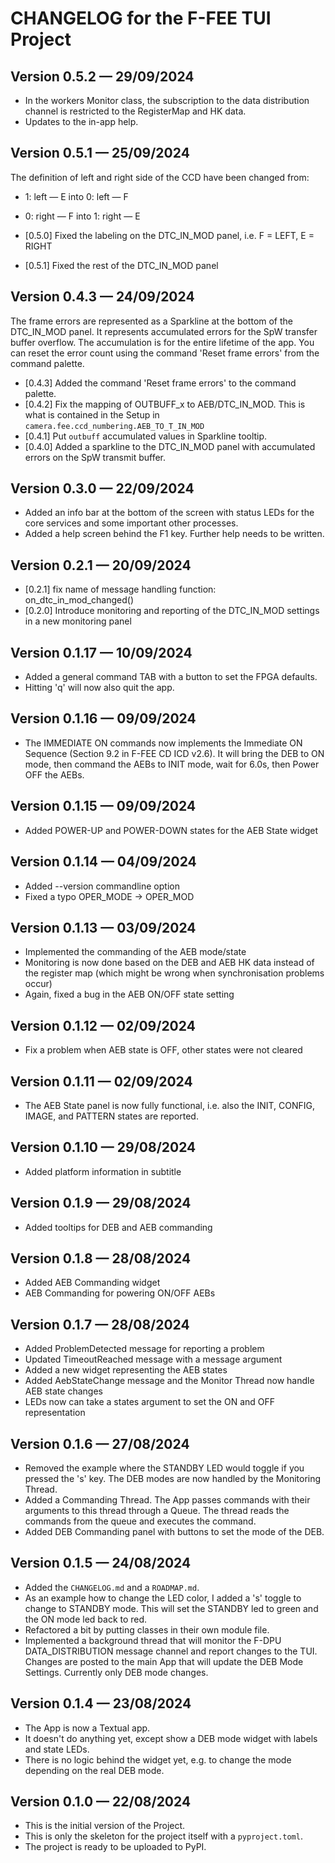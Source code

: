 # CHANGELOG for the F-FEE TUI Project

## Version 0.5.2 — 29/09/2024

- In the workers Monitor class, the subscription to the data distribution channel is restricted to the RegisterMap and HK data. 
- Updates to the in-app help.

## Version 0.5.1 — 25/09/2024

The definition of left and right side of the CCD have been changed from:

- 1: left — E into 0: left — F
- 0: right — F into 1: right — E


- [0.5.0] Fixed the labeling on the DTC_IN_MOD panel, i.e. F = LEFT, E = RIGHT
- [0.5.1] Fixed the rest of the DTC_IN_MOD panel 

## Version 0.4.3 — 24/09/2024

The frame errors are represented as a Sparkline at the bottom of the DTC_IN_MOD panel. It represents accumulated errors for the SpW transfer buffer overflow. The accumulation is for the entire lifetime of the app. You can reset the error count using the command 'Reset frame errors' from the command palette.

- [0.4.3] Added the command 'Reset frame errors' to the command palette.
- [0.4.2] Fix the mapping of OUTBUFF_x to AEB/DTC_IN_MOD. This is what is contained in the Setup in `camera.fee.ccd_numbering.AEB_TO_T_IN_MOD`
- [0.4.1] Put `outbuff` accumulated values in Sparkline tooltip.
- [0.4.0] Added a sparkline to the DTC_IN_MOD panel with accumulated errors on the SpW transmit buffer.

## Version 0.3.0 — 22/09/2024

- Added an info bar at the bottom of the screen with status LEDs for the core services and some important other processes. 
- Added a help screen behind the F1 key. Further help needs to be written.

## Version 0.2.1 — 20/09/2024

- [0.2.1] fix name of message handling function: on_dtc_in_mod_changed()
- [0.2.0] Introduce monitoring and reporting of the DTC_IN_MOD settings in a new monitoring panel

## Version 0.1.17 — 10/09/2024

- Added a general command TAB with a button to set the FPGA defaults.
- Hitting 'q' will now also quit the app.

## Version 0.1.16 — 09/09/2024

- The IMMEDIATE ON commands now implements the Immediate ON Sequence (Section 9.2 in F-FEE CD ICD v2.6). It will bring the DEB to ON mode, then command the AEBs to INIT mode, wait for 6.0s, then Power OFF the AEBs.

## Version 0.1.15 — 09/09/2024

- Added POWER-UP and POWER-DOWN states for the AEB State widget

## Version 0.1.14 — 04/09/2024

- Added --version commandline option
- Fixed a typo OPER_MODE -> OPER_MOD

## Version 0.1.13 — 03/09/2024

- Implemented the commanding of the AEB mode/state
- Monitoring is now done based on the DEB and AEB HK data instead of the register map (which might be wrong when synchronisation problems occur)
- Again, fixed a bug in the AEB ON/OFF state setting

## Version 0.1.12 — 02/09/2024

- Fix a problem when AEB state is OFF, other states were not cleared

## Version 0.1.11 — 02/09/2024

- The AEB State panel is now fully functional, i.e. also the INIT, CONFIG, IMAGE, and PATTERN states are reported.

## Version 0.1.10 — 29/08/2024

- Added platform information in subtitle

## Version 0.1.9 — 29/08/2024

- Added tooltips for DEB and AEB commanding

## Version 0.1.8 — 28/08/2024

- Added AEB Commanding widget
- AEB Commanding for powering ON/OFF AEBs 

## Version 0.1.7 — 28/08/2024

- Added ProblemDetected message for reporting a problem
- Updated TimeoutReached message with a message argument
- Added a new widget representing the AEB states
- Added AebStateChange message and the Monitor Thread now handle AEB state changes
- LEDs now can take a states argument to set the ON and OFF representation

## Version 0.1.6 — 27/08/2024

- Removed the example where the STANDBY LED would toggle if you pressed the 's' key. The DEB modes are now handled by the Monitoring Thread.
- Added a Commanding Thread. The App passes commands with their arguments to this thread through a Queue. The thread reads the commands from the queue and executes the command. 
- Added DEB Commanding panel with buttons to set the mode of the DEB.

## Version 0.1.5 — 24/08/2024

- Added the `CHANGELOG.md` and a `ROADMAP.md`.
- As an example how to change the LED color, I added a 's' toggle to change to STANDBY mode. This will set the STANDBY led to green and the ON mode led back to red.
- Refactored a bit by putting classes in their own module file.
- Implemented a background thread that will monitor the F-DPU DATA_DISTRIBUTION message channel and report changes to the TUI. Changes are posted to the main App that will update the DEB Mode Settings. Currently only DEB mode changes. 

## Version 0.1.4 — 23/08/2024

- The App is now a Textual app.
- It doesn't do anything yet, except show a DEB mode widget with labels and state LEDs.
- There is no logic behind the widget yet, e.g. to change the mode depending on the real DEB mode.

## Version 0.1.0 — 22/08/2024

- This is the initial version of the Project.
- This is only the skeleton for the project itself with a `pyproject.toml`.
- The project is ready to be uploaded to PyPI.
